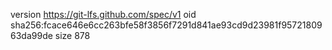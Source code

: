 version https://git-lfs.github.com/spec/v1
oid sha256:fcace646e6cc263bfe58f3856f7291d841ae93cd9d23981f9572180963da99de
size 878
